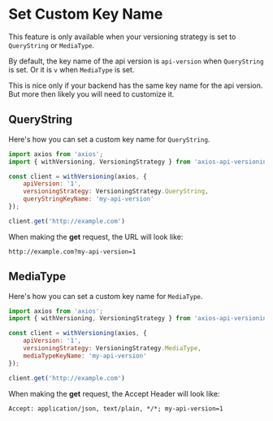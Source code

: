 # Set Custom Key Name

This feature is only available when your versioning strategy is set to `QueryString` or `MediaType`.

By default, the key name of the api version is `api-version` when `QueryString` is set.
Or it is `v` when `MediaType` is set.

This is nice only if your backend has the same key name for the api version. But more then likely
you will need to customize it.

## QueryString

Here's how you can set a custom key name for `QueryString`.

```javascript
import axios from 'axios';
import { withVersioning, VersioningStrategy } from 'axios-api-versioning';

const client = withVersioning(axios, {
    apiVersion: '1',
    versioningStrategy: VersioningStrategy.QueryString,
    queryStringKeyName: 'my-api-version'
});

client.get('http://example.com')
```

When making the **get** request, the URL will look like:

```http
http://example.com?my-api-version=1
```

## MediaType

Here's how you can set a custom key name for `MediaType`.

```javascript
import axios from 'axios';
import { withVersioning, VersioningStrategy } from 'axios-api-versioning';

const client = withVersioning(axios, {
    apiVersion: '1',
    versioningStrategy: VersioningStrategy.MediaType,
    mediaTypeKeyName: 'my-api-version'
});

client.get('http://example.com')
```

When making the **get** request, the Accept Header will look like:

```http
Accept: application/json, text/plain, */*; my-api-version=1
```